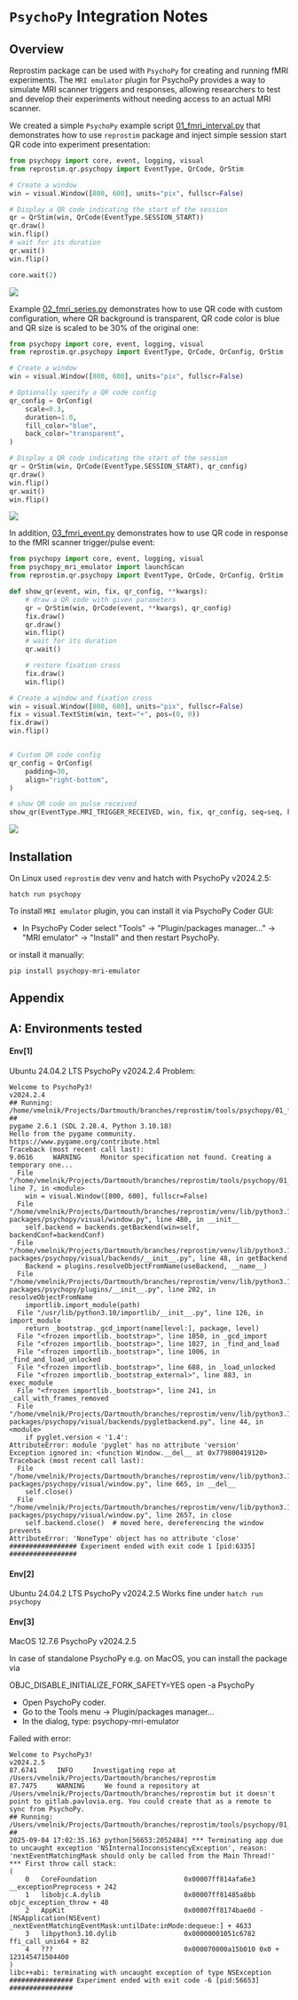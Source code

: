 # `PsychoPy` Integration Notes

## Overview

Reprostim package can be used with `PsychoPy` for creating and running fMRI experiments.
The `MRI emulator` plugin for PsychoPy provides a way to simulate MRI scanner triggers and
responses, allowing researchers to test and develop their experiments without needing access
to an actual MRI scanner.

We created a simple `PsychoPy` example script
[01_fmri_interval.py](https://raw.githubusercontent.com/ReproNim/reprostim/refs/heads/master/examples/psychopy/01_fmri_interval.py) that
demonstrates how to use `reprostim` package and inject simple session start QR code
into experiment presentation:

```python
from psychopy import core, event, logging, visual
from reprostim.qr.psychopy import EventType, QrCode, QrStim

# Create a window
win = visual.Window([800, 600], units="pix", fullscr=False)

# Display a QR code indicating the start of the session
qr = QrStim(win, QrCode(EventType.SESSION_START))
qr.draw()
win.flip()
# wait for its duration
qr.wait()
win.flip()

core.wait(2)
```


![](../_static/images/01_fmri_interval.png)

Example
[02_fmri_series.py](https://raw.githubusercontent.com/ReproNim/reprostim/refs/heads/master/examples/psychopy/02_fmri_series.py)
demonstrates how to use QR code with custom configuration,
where QR background is transparent, QR code color is blue and QR size is scaled to
be 30% of the original one:

```python
from psychopy import core, event, logging, visual
from reprostim.qr.psychopy import EventType, QrCode, QrConfig, QrStim

# Create a window
win = visual.Window([800, 600], units="pix", fullscr=False)

# Optionally specify a QR code config
qr_config = QrConfig(
    scale=0.3,
    duration=1.0,
    fill_color="blue",
    back_color="transparent",
)

# Display a QR code indicating the start of the session
qr = QrStim(win, QrCode(EventType.SESSION_START), qr_config)
qr.draw()
win.flip()
qr.wait()
win.flip()
```


![](../_static/images/02_fmri_series.png)

In addition,
[03_fmri_event.py](https://raw.githubusercontent.com/ReproNim/reprostim/refs/heads/master/examples/psychopy/03_fmri_event.py)
demonstrates how to use QR code
in response to the fMRI scanner trigger/pulse event:

```python
from psychopy import core, event, logging, visual
from psychopy_mri_emulator import launchScan
from reprostim.qr.psychopy import EventType, QrCode, QrConfig, QrStim

def show_qr(event, win, fix, qr_config, **kwargs):
    # draw a QR code with given parameters
    qr = QrStim(win, QrCode(event, **kwargs), qr_config)
    fix.draw()
    qr.draw()
    win.flip()
    # wait for its duration
    qr.wait()

    # restore fixation cross
    fix.draw()
    win.flip()

# Create a window and fixation cross
win = visual.Window([800, 600], units="pix", fullscr=False)
fix = visual.TextStim(win, text="+", pos=(0, 0))
fix.draw()
win.flip()


# Custom QR code config
qr_config = QrConfig(
    padding=30,
    align="right-bottom",
)

# show QR code on pulse received
show_qr(EventType.MRI_TRIGGER_RECEIVED, win, fix, qr_config, seq=seq, keys=keys)
```

![](../_static/images/03_fmri_event.png)

## Installation

On Linux used `reprostim` dev venv and hatch with PsychoPy v2024.2.5:

```shell
hatch run psychopy
```

To install `MRI emulator` plugin, you can install it via PsychoPy Coder GUI:

- In PsychoPy Coder select "Tools" -> "Plugin/packages manager..." -> "MRI emulator" -> "Install" and then restart PsychoPy.

or install it manually:

```shell
pip install psychopy-mri-emulator
```

## Appendix

## A: Environments tested


#### Env[1]
Ubuntu 24.04.2 LTS
PsychoPy v2024.2.4
Problem:
```
Welcome to PsychoPy3!
v2024.2.4
## Running: /home/vmelnik/Projects/Dartmouth/branches/reprostim/tools/psychopy/01_fmri_interval.py ##
pygame 2.6.1 (SDL 2.28.4, Python 3.10.18)
Hello from the pygame community. https://www.pygame.org/contribute.html
Traceback (most recent call last):
9.0616     WARNING     Monitor specification not found. Creating a temporary one...
  File "/home/vmelnik/Projects/Dartmouth/branches/reprostim/tools/psychopy/01_fmri_interval.py", line 7, in <module>
    win = visual.Window([800, 600], fullscr=False)
  File "/home/vmelnik/Projects/Dartmouth/branches/reprostim/venv/lib/python3.10/site-packages/psychopy/visual/window.py", line 480, in __init__
    self.backend = backends.getBackend(win=self, backendConf=backendConf)
  File "/home/vmelnik/Projects/Dartmouth/branches/reprostim/venv/lib/python3.10/site-packages/psychopy/visual/backends/__init__.py", line 48, in getBackend
    Backend = plugins.resolveObjectFromName(useBackend, __name__)
  File "/home/vmelnik/Projects/Dartmouth/branches/reprostim/venv/lib/python3.10/site-packages/psychopy/plugins/__init__.py", line 202, in resolveObjectFromName
    importlib.import_module(path)
  File "/usr/lib/python3.10/importlib/__init__.py", line 126, in import_module
    return _bootstrap._gcd_import(name[level:], package, level)
  File "<frozen importlib._bootstrap>", line 1050, in _gcd_import
  File "<frozen importlib._bootstrap>", line 1027, in _find_and_load
  File "<frozen importlib._bootstrap>", line 1006, in _find_and_load_unlocked
  File "<frozen importlib._bootstrap>", line 688, in _load_unlocked
  File "<frozen importlib._bootstrap_external>", line 883, in exec_module
  File "<frozen importlib._bootstrap>", line 241, in _call_with_frames_removed
  File "/home/vmelnik/Projects/Dartmouth/branches/reprostim/venv/lib/python3.10/site-packages/psychopy/visual/backends/pygletbackend.py", line 44, in <module>
    if pyglet.version < '1.4':
AttributeError: module 'pyglet' has no attribute 'version'
Exception ignored in: <function Window.__del__ at 0x779800419120>
Traceback (most recent call last):
  File "/home/vmelnik/Projects/Dartmouth/branches/reprostim/venv/lib/python3.10/site-packages/psychopy/visual/window.py", line 665, in __del__
    self.close()
  File "/home/vmelnik/Projects/Dartmouth/branches/reprostim/venv/lib/python3.10/site-packages/psychopy/visual/window.py", line 2657, in close
    self.backend.close()  # moved here, dereferencing the window prevents
AttributeError: 'NoneType' object has no attribute 'close'
################# Experiment ended with exit code 1 [pid:6335] #################
```

#### Env[2]

Ubuntu 24.04.2 LTS
PsychoPy v2024.2.5
Works fine under `hatch run psychopy`

#### Env[3]

MacOS 12.7.6
PsychoPy v2024.2.5

In case of standalone PsychoPy e.g. on MacOS, you can install the package via

 OBJC_DISABLE_INITIALIZE_FORK_SAFETY=YES open -a PsychoPy
 - Open PsychoPy coder.
 - Go to the Tools menu → Plugin/packages manager…
 - In the dialog, type: psychopy-mri-emulator


Failed with error:
```
Welcome to PsychoPy3!
v2024.2.5
87.6741     INFO     Investigating repo at /Users/vmelnik/Projects/Dartmouth/branches/reprostim
87.7475     WARNING     We found a repository at /Users/vmelnik/Projects/Dartmouth/branches/reprostim but it doesn't point to gitlab.pavlovia.org. You could create that as a remote to sync from PsychoPy.
## Running: /Users/vmelnik/Projects/Dartmouth/branches/reprostim/tools/psychopy/01_fmri_interval.py ##
2025-09-04 17:02:35.163 python[56653:2052484] *** Terminating app due to uncaught exception 'NSInternalInconsistencyException', reason: 'nextEventMatchingMask should only be called from the Main Thread!'
*** First throw call stack:
(
    0   CoreFoundation                      0x00007ff814afa6e3 __exceptionPreprocess + 242
    1   libobjc.A.dylib                     0x00007ff81485a8bb objc_exception_throw + 48
    2   AppKit                              0x00007ff8174bae0d -[NSApplication(NSEvent) _nextEventMatchingEventMask:untilDate:inMode:dequeue:] + 4633
    3   libpython3.10.dylib                 0x00000001051c6782 ffi_call_unix64 + 82
    4   ???                                 0x000070000a15b010 0x0 + 123145471504400
)
libc++abi: terminating with uncaught exception of type NSException
################ Experiment ended with exit code -6 [pid:56653] ################
```

